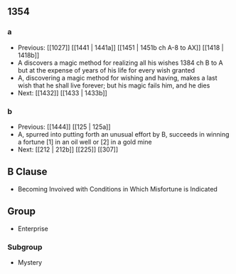 ## 1354
### a
- Previous: [[1027]] [[1441 | 1441a]] [[1451 | 1451b ch A-8 to AX]] [[1418 | 1418b]] 
- A discovers a magic method for realizing all his wishes 1384 ch B to A but at the expense of years of his life for every wish granted
- A, discovering a magic method for wishing and having, makes a last wish that he shall live forever; but his magic fails him, and he dies
- Next: [[1432]] [[1433 | 1433b]] 

### b
- Previous: [[1444]] [[125 | 125a]] 
- A, spurred into putting forth an unusual effort by B, succeeds in winning a fortune [1] in an oil well or [2] in a gold mine
- Next: [[212 | 212b]] [[225]] [[307]] 

## B Clause
- Becoming Invoived with Conditions in Which Misfortune is Indicated

## Group
- Enterprise

### Subgroup
- Mystery

